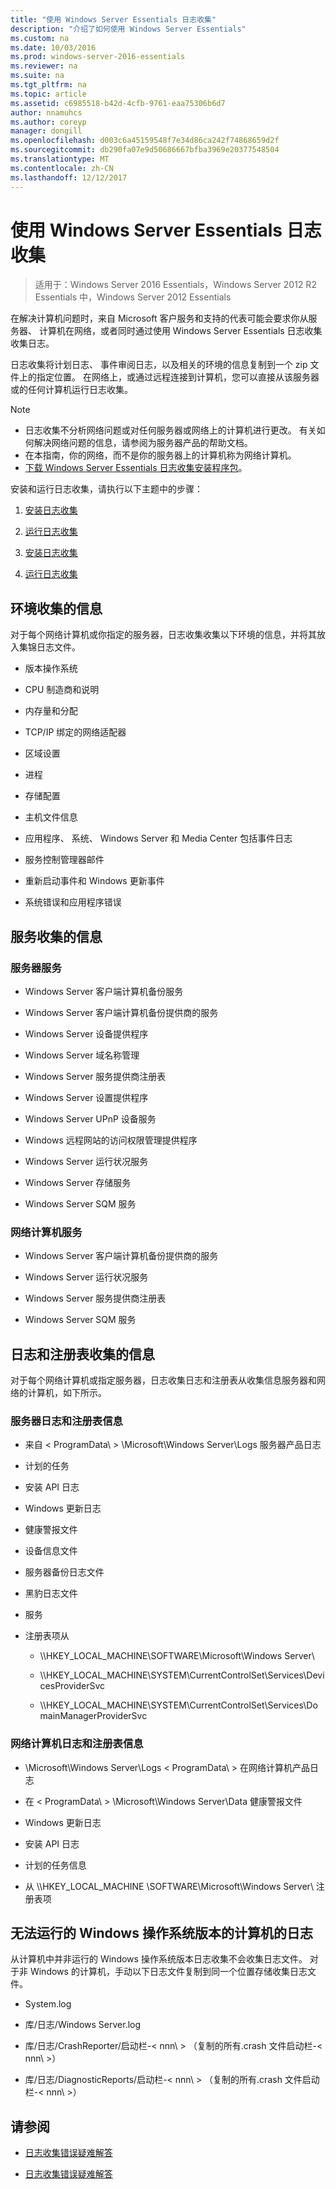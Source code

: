 ```yaml
---
title: "使用 Windows Server Essentials 日志收集"
description: "介绍了如何使用 Windows Server Essentials"
ms.custom: na
ms.date: 10/03/2016
ms.prod: windows-server-2016-essentials
ms.reviewer: na
ms.suite: na
ms.tgt_pltfrm: na
ms.topic: article
ms.assetid: c6985518-b42d-4cfb-9761-eaa75306b6d7
author: nnamuhcs
ms.author: coreyp
manager: dongill
ms.openlocfilehash: d003c6a45159548f7e34d86ca242f74868659d2f
ms.sourcegitcommit: db290fa07e9d50686667bfba3969e20377548504
ms.translationtype: MT
ms.contentlocale: zh-CN
ms.lasthandoff: 12/12/2017
---
```

# <a name="use-the-windows-server-essentials-log-collector"></a>使用 Windows Server Essentials 日志收集

>适用于：Windows Server 2016 Essentials，Windows Server 2012 R2 Essentials 中，Windows Server 2012 Essentials

在解决计算机问题时，来自 Microsoft 客户服务和支持的代表可能会要求你从服务器、 计算机在网络，或者同时通过使用 Windows Server Essentials 日志收集收集日志。  
  
 日志收集将计划日志、 事件审阅日志，以及相关的环境的信息复制到一个 zip 文件上的指定位置。 在网络上，或通过远程连接到计算机，您可以直接从该服务器或的任何计算机运行日志收集。  
  
> [!NOTE]
>  -   日志收集不分析网络问题或对任何服务器或网络上的计算机进行更改。 有关如何解决网络问题的信息，请参阅为服务器产品的帮助文档。  
> -   在本指南，你的网络，而不是你的服务器上的计算机称为网络计算机。  
> -   [下载 Windows Server Essentials 日志收集安装程序包](https://go.microsoft.com/fwlink/?LinkID=266341)。  
  
 安装和运行日志收集，请执行以下主题中的步骤：  
  

1.  [安装日志收集](Install-the-Windows-Server-Essentials-Log-Collector.md)  
  
2.  [运行日志收集](Run-the-Windows-Server-Essentials-Log-Collector.md)  

1.  [安装日志收集](../support/Install-the-Windows-Server-Essentials-Log-Collector.md)  
  
2.  [运行日志收集](../support/Run-the-Windows-Server-Essentials-Log-Collector.md)  

  
## <a name="environment-information-collected"></a>环境收集的信息  
 对于每个网络计算机或你指定的服务器，日志收集收集以下环境的信息，并将其放入集锦日志文件。  
  
-   版本操作系统  
  
-   CPU 制造商和说明  
  
-   内存量和分配  
  
-   TCP/IP 绑定的网络适配器  
  
-   区域设置  
  
-   进程  
  
-   存储配置  
  
-   主机文件信息  
  
-   应用程序、 系统、 Windows Server 和 Media Center 包括事件日志  
  
-   服务控制管理器邮件  
  
-   重新启动事件和 Windows 更新事件  
  
-   系统错误和应用程序错误  
  
## <a name="services-information-collected"></a>服务收集的信息  
  
### <a name="server-services"></a>服务器服务  
  
-   Windows Server 客户端计算机备份服务  
  
-   Windows Server 客户端计算机备份提供商的服务  
  
-   Windows Server 设备提供程序  
  
-   Windows Server 域名称管理  
  
-   Windows Server 服务提供商注册表  
  
-   Windows Server 设置提供程序  
  
-   Windows Server UPnP 设备服务  
  
-   Windows 远程网站的访问权限管理提供程序  
  
-   Windows Server 运行状况服务  
  
-   Windows Server 存储服务  
  
-   Windows Server SQM 服务  
  
### <a name="network-computer-services"></a>网络计算机服务  
  
-   Windows Server 客户端计算机备份提供商的服务  
  
-   Windows Server 运行状况服务  
  
-   Windows Server 服务提供商注册表  
  
-   Windows Server SQM 服务  
  
## <a name="logs-and-registry-information-collected"></a>日志和注册表收集的信息  
 对于每个网络计算机或指定服务器，日志收集日志和注册表从收集信息服务器和网络的计算机，如下所示。  
  
### <a name="server-logs-and-registry-information"></a>服务器日志和注册表信息  
  
-   来自 < ProgramData\ > \Microsoft\Windows Server\Logs 服务器产品日志  
  
-   计划的任务  
  
-   安装 API 日志  
  
-   Windows 更新日志  
  
-   健康警报文件  
  
-   设备信息文件  
  
-   服务器备份日志文件  
  
-   黑豹日志文件  
  
-   服务  
  
-   注册表项从  
  
    -   \\\HKEY_LOCAL_MACHINE\SOFTWARE\Microsoft\Windows Server\  
  
    -   \\\HKEY_LOCAL_MACHINE\SYSTEM\CurrentControlSet\Services\DevicesProviderSvc  
  
    -   \\\HKEY_LOCAL_MACHINE\SYSTEM\CurrentControlSet\Services\DomainManagerProviderSvc  
  
### <a name="network-computer-logs-and-registry-information"></a>网络计算机日志和注册表信息  
  
-   \Microsoft\Windows Server\Logs < ProgramData\ > 在网络计算机产品日志  
  
-   在 < ProgramData\ > \Microsoft\Windows Server\Data 健康警报文件  
  
-   Windows 更新日志  
  
-   安装 API 日志  
  
-   计划的任务信息  
  
-   从 \\\HKEY_LOCAL_MACHINE \SOFTWARE\Microsoft\Windows Server\ 注册表项  
  
## <a name="logs-for-computers-that-do-not-run-a-version-of-the-windows-operating-system"></a>无法运行的 Windows 操作系统版本的计算机的日志  
 从计算机中并非运行的 Windows 操作系统版本日志收集不会收集日志文件。 对于非 Windows 的计算机，手动以下日志文件复制到同一个位置存储收集日志文件。  
  
-   System.log  
  
-   库/日志/Windows Server.log  
  
-   库/日志/CrashReporter/启动栏-< nnn\ > （复制的所有.crash 文件启动栏-< nnn\ >）  
  
-   库/日志/DiagnosticReports/启动栏-< nnn\ > （复制的所有.crash 文件启动栏-< nnn\ >）  
  
## <a name="see-also"></a>请参阅  
  

-   [日志收集错误疑难解答](Troubleshoot-Windows-Server-Essentials-Log-Collector-Errors.md)

-   [日志收集错误疑难解答](../support/Troubleshoot-Windows-Server-Essentials-Log-Collector-Errors.md)

